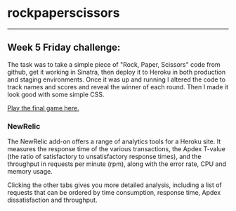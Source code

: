 # rockpaperscissors
-------------------

## Week 5 Friday challenge:

The task was to take a simple piece of "Rock, Paper, Scissors" code from github, get it working in Sinatra, then deploy it to Heroku in both production and staging environments. Once it was up and running I altered the code to track names and scores and reveal the winner of each round. Then I made it look good with some simple CSS.

[Play the final game here.](http://fathomless-plateau-5364.herokuapp.com/ "Rock, paper, scissors")

### NewRelic

The NewRelic add-on offers a range of analytics tools for a Heroku site. It measures the response time of the various transactions, the Apdex T-value (the ratio of satisfactory to unsatisfactory response times), and the throughput in requests per minute (rpm), along with the error rate, CPU and memory usage.

Clicking the other tabs gives you more detailed analysis, including a list of requests that can be ordered by time consumption, response time, Apdex dissatisfaction and throughput.
